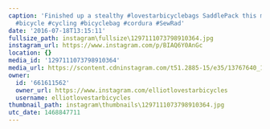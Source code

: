 ```yaml
---
caption: 'Finished up a stealthy #lovestarbicyclebags SaddlePack this morning. #handmade
  #bicycle #cycling #bicyclebag #cordura #SewRad'
date: '2016-07-18T13:15:11'
fullsize_path: instagram\fullsize\1297111073798910364.jpg
instagram_url: https://www.instagram.com/p/BIAQ6Y0AnGc
location: {}
media_id: '1297111073798910364'
media_url: https://scontent.cdninstagram.com/t51.2885-15/e35/13767640_1200077123389077_1414069051_n.jpg?ig_cache_key=MTI5NzExMTA3Mzc5ODkxMDM2NA%3D%3D.2
owner:
  id: '661611562'
  owner_url: https://www.instagram.com/elliotlovestarbicycles
  username: elliotlovestarbicycles
thumbnail_path: instagram\thumbnails\1297111073798910364.jpg
utc_date: 1468847711
---
```


